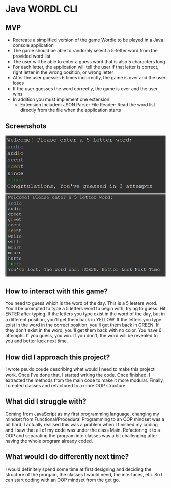 # Java WORDL CLI

## MVP

-   Recreate a simplified version of the game Wordle to be played in a Java console application
-   The game should be able to randomly select a 5-letter word from the provided word list
-   The user will be able to enter a guess word that is also 5 characters long
-   For each letter, the application will tell the user if that letter is correct, right letter in the wrong position, or wrong letter
-   After the user guesses 6 times incorrectly, the game is over and the user loses
-   If the user guesses the word correctly, the game is over and the user wins
-   In addition you must implement one extension
    -   Extension Included: JSON Parser File Reader: Read the word list directly from the file when the application starts

## Screenshots

![Screenshot](./img/Wordl_1.jpg)
![Screenshot](./img/Wordl_2.jpg)

## How to interact with this game?

You need to guess which is the word of the day. This is a 5 leeters word.
You'll be prompted to type a 5 letters word to begin with, trying to guess. Hit ENTER after typing.
If the letters you type exist in the word of the day, but in a different position, you'll get them back in YELLOW.
If the letters you type exist in the word in the correct position, you'll get them back in GREEN.
If they don't exist in the word, you'll get them back with no color.
You have 6 attempts.
If you guess, you win. If you don't, the word will be revealed to you and better luck next time.

## How did I approach this project?

I wrote peudo coude describing what would I need to make this project work.
Once I've done that, I started writing the code.
Once finished, I extracted the methods from the main code to make it more modular.
Finally, I created classes and refactored to a more OOP structure.

## What did I struggle with?

Coming from JavaScript as my first programming language, changing my mindset from Functional/Procedural Programming to an OOP mindset was a bit hard. I actually realised this was a problem when I finished my coding and I saw that all of my code was under the class Main. Refactoring it to a OOP and separating the program into classes was a bit challenging after having the whole program already coded.

## What would I do differently next time?

I would definitely spend some time at first designing and deciding the structure of the prorgam, the classes I would need, the interfaces, etc. So I can start coding with an OOP mindset from the get go.
